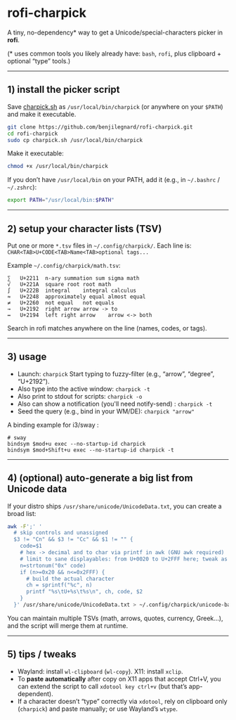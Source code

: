 # rofi-charpick

A tiny, no-dependency* way to get a Unicode/special-characters picker in **rofi**.

(* uses common tools you likely already have: `bash`, `rofi`, plus clipboard + optional “type” tools.)

---

## 1) install the picker script

Save [charpick.sh](./charpick.sh) as `/usr/local/bin/charpick` (or anywhere on your `$PATH`) and make it executable.

```bash
git clone https://github.com/benjilegnard/rofi-charpick.git
cd rofi-charpick
sudo cp charpick.sh /usr/local/bin/charpick
```

Make it executable:

```bash
chmod +x /usr/local/bin/charpick
```

If you don’t have `/usr/local/bin` on your PATH, add it (e.g., in `~/.bashrc` / `~/.zshrc`):

```bash
export PATH="/usr/local/bin:$PATH"
```

---

## 2) setup your character lists (TSV)

Put one or more `*.tsv` files in `~/.config/charpick/`.
Each line is:
`CHAR<TAB>U+CODE<TAB>Name<TAB>optional tags...`

Example `~/.config/charpick/math.tsv`:

```
∑	U+2211	n-ary summation	sum sigma math
√	U+221A	square root	root math
∫	U+222B	integral	integral calculus
≈	U+2248	approximately equal	almost equal
≠	U+2260	not equal	not equals
→	U+2192	right arrow	arrow -> to
↔	U+2194	left right arrow	arrow <-> both
```

Search in rofi matches anywhere on the line (names, codes, or tags).

---

## 3) usage

* Launch: `charpick`
  Start typing to fuzzy-filter (e.g., “arrow”, “degree”, “U+2192”).
* Also type into the active window: `charpick -t`
* Also print to stdout for scripts: `charpick -o`
* Also can show a notification (you'll need notify-send) : `charpick -t`
* Seed the query (e.g., bind in your WM/DE): `charpick "arrow"`

A binding example for i3/sway :

```
# sway
bindsym $mod+u exec --no-startup-id charpick
bindsym $mod+Shift+u exec --no-startup-id charpick -t
```

---

## 4) (optional) auto-generate a big list from Unicode data

If your distro ships `/usr/share/unicode/UnicodeData.txt`, you can create a broad list:

```bash
awk -F';' '
  # skip controls and unassigned
  $3 != "Cn" && $3 != "Cc" && $1 != "" {
    code=$1
    # hex -> decimal and to char via printf in awk (GNU awk required)
    # limit to sane displayables: from U+0020 to U+2FFF here; tweak as you like
    n=strtonum("0x" code)
    if (n>=0x20 && n<=0x2FFF) {
      # build the actual character
      ch = sprintf("%c", n)
      printf "%s\tU+%s\t%s\n", ch, code, $2
    }
  }' /usr/share/unicode/UnicodeData.txt > ~/.config/charpick/unicode-basic.tsv
```

You can maintain multiple TSVs (math, arrows, quotes, currency, Greek…), and the script will merge them at runtime.

---

## 5) tips / tweaks

* Wayland: install `wl-clipboard` (`wl-copy`). X11: install `xclip`.
* To **paste automatically** after copy on X11 apps that accept Ctrl+V, you can extend the script to call `xdotool key ctrl+v` (but that’s app-dependent).
* If a character doesn’t “type” correctly via `xdotool`, rely on clipboard only (`charpick`) and paste manually; or use Wayland’s `wtype`.


